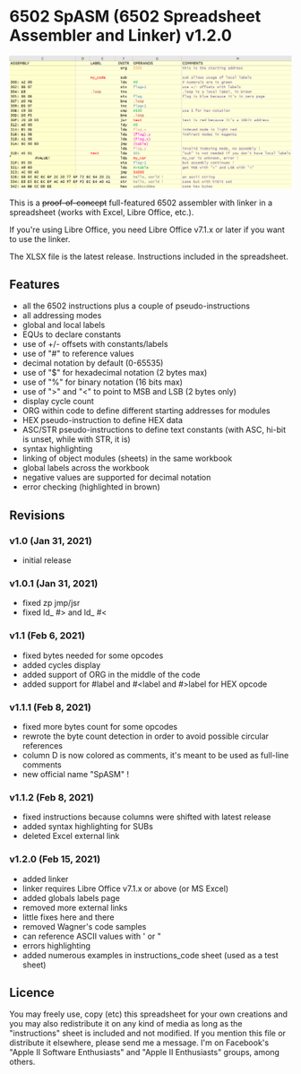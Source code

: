 # 6502 SpASM (6502 Spreadsheet Assembler and Linker) v1.2.0
![!test](6502_assembler.png)

This is a ~~proof-of-concept~~ full-featured 6502 assembler with linker in a spreadsheet (works with Excel, Libre Office, etc.).

If you're using Libre Office, you need Libre Office v7.1.x or later if you want to use the linker.

The XLSX file is the latest release. Instructions included in the spreadsheet.

## Features
- all the 6502 instructions plus a couple of pseudo-instructions
- all addressing modes
- global and local labels
- EQUs to declare constants
- use of +/- offsets with constants/labels
- use of "#" to reference values
- decimal notation by default (0-65535)
- use of "$" for hexadecimal notation (2 bytes max)
- use of "%" for binary notation (16 bits max)
- use of ">" and "<" to point to MSB and LSB (2 bytes only)
- display cycle count
- ORG within code to define different starting addresses for modules
- HEX pseudo-instruction to define HEX data
- ASC/STR pseudo-instructions to define text constants (with ASC, hi-bit is unset, while with STR, it is)
- syntax highlighting
- linking of object modules (sheets) in the same workbook
- global labels across the workbook
- negative values are supported for decimal notation
- error checking (highlighted in brown)


## Revisions
### v1.0 (Jan 31, 2021)
- initial release

### v1.0.1 (Jan 31, 2021)
- fixed zp jmp/jsr
- fixed ld_ #> and ld_ #<

### v1.1 (Feb 6, 2021)
- fixed bytes needed for some opcodes
- added cycles display
- added support of ORG in the middle of the code
- added support for #label and #<label and #>label for HEX opcode

### v1.1.1 (Feb 8, 2021)
- fixed more bytes count for some opcodes
- rewrote the byte count detection in order to avoid possible circular references
- column D is now colored as comments, it's meant to be used as full-line comments
- new official name "SpASM" !

### v1.1.2 (Feb 8, 2021)
- fixed instructions because columns were shifted with latest release
- added syntax highlighting for SUBs
- deleted Excel external link

### v1.2.0 (Feb 15, 2021)
- added linker
- linker requires Libre Office v7.1.x or above (or MS Excel)
- added globals labels page
- removed more external links
- little fixes here and there
- removed Wagner's code samples
- can reference ASCII values with ' or "
- errors highlighting
- added numerous examples in instructions_code sheet (used as a test sheet)


## Licence
You may freely use, copy (etc) this spreadsheet for your own creations and you may also redistribute it on any kind of media as long as the "instructions" sheet is included and not modified.
If you mention this file or distribute it elsewhere, please send me a message. I'm on Facebook's "Apple II Software Enthusiasts" and "Apple II Enthusiasts" groups, among others.
